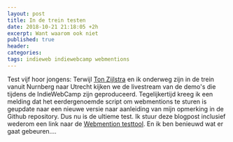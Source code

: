 ```yaml
---
layout: post
title: In de trein testen
date: 2018-10-21 21:18:05 +2h
excerpt: Want waarom ook niet
published: true
header:
categories: 
tags: indieweb indiewebcamp webmentions
---
```

Test vijf hoor jongens: Terwijl [Ton Zijlstra](https://www.zylstra.org/blog/2018/10/solvingwebmentions/) en ik onderweg zijn in de trein vanuit Nurnberg naar Utrecht kijken we de livestream van de demo's die tijdens de IndieWebCamp zijn geproduceerd. Tegelijkertijd kreeg ik een melding dat het eerdergenoemde script om webmentions te sturen is geupdate naar een nieuwe versie naar aanleiding van mijn opmerking in de Github repository. Dus nu is de ultieme test. Ik stuur deze blogpost inclusief wederom een link naar de [Webmention testtool](https://webmention.rocks/test/2). En ik ben benieuwd wat er gaat gebeuren....